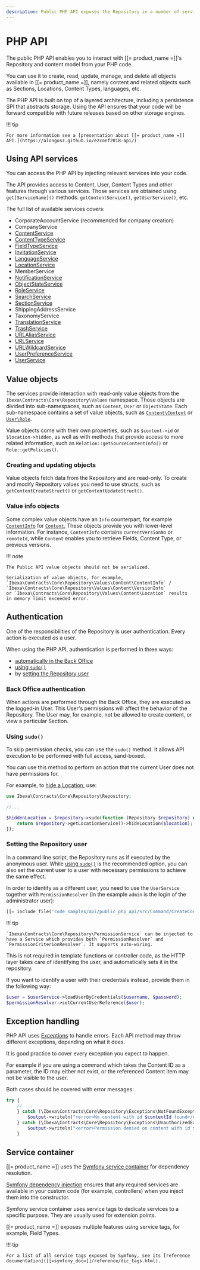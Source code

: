 ```yaml
---
description: Public PHP API exposes the Repository in a number of services and allows creating, reading, updating, managing, and deleting objects.
---
```


# PHP API

The public PHP API enables you to interact with [[= product_name =]]'s Repository and content model from your PHP code.

You can use it to create, read, update, manage, and delete all objects available in [[= product_name =]], namely
content and related objects such as Sections, Locations, Content Types, languages, etc.

The PHP API is built on top of a layered architecture, including a persistence SPI that abstracts storage.
Using the API ensures that your code will be forward compatible with future releases based on other storage engines.

!!! tip

    For more information see a [presentation about [[= product_name =]] API.](https://alongosz.github.io/ezconf2018-api/)

## Using API services

You can access the PHP API by injecting relevant services into your code.

The API provides access to Content, User, Content Types and other features through various services.
Those services are obtained using `get[ServiceName]()` methods: `getContentService()`, `getUserService()`, etc.

The full list of available services covers:

- CorporateAccountService (recommended for company creation)
- CompanyService
- [ContentService](https://github.com/ibexa/core/blob/main/src/contracts/Repository/ContentService.php)
- [ContentTypeService](https://github.com/ibexa/core/blob/main/src/contracts/Repository/ContentTypeService.php)
- [FieldTypeService](https://github.com/ibexa/core/blob/main/src/contracts/Repository/FieldTypeService.php)
- [InvitationService](https://github.com/ibexa/user/blob/main/src/contracts/Invitation/InvitationService.php)
- [LanguageService](https://github.com/ibexa/core/blob/main/src/contracts/Repository/LanguageService.php)
- [LocationService](https://github.com/ibexa/core/blob/main/src/contracts/Repository/LocationService.php)
- MemberService
- [NotificationService](https://github.com/ibexa/core/blob/main/src/contracts/Repository/NotificationService.php)
- [ObjectStateService](https://github.com/ibexa/core/blob/main/src/contracts/Repository/ObjectStateService.php)
- [RoleService](https://github.com/ibexa/core/blob/main/src/contracts/Repository/RoleService.php)
- [SearchService](https://github.com/ibexa/core/blob/main/src/contracts/Repository/SearchService.php)
- [SectionService](https://github.com/ibexa/core/blob/main/src/contracts/Repository/SectionService.php)
- ShippingAddressService
- TaxonomyService
- [TranslationService](https://github.com/ibexa/core/blob/main/src/contracts/Repository/TranslationService.php)
- [TrashService](https://github.com/ibexa/core/blob/main/src/contracts/Repository/TrashService.php)
- [URLAliasService](https://github.com/ibexa/core/blob/main/src/contracts/Repository/URLAliasService.php)
- [URLService](https://github.com/ibexa/core/blob/main/src/contracts/Repository/URLService.php)
- [URLWildcardService](https://github.com/ibexa/core/blob/main/src/contracts/Repository/URLWildcardService.php)
- [UserPreferenceService](https://github.com/ibexa/core/blob/main/src/contracts/Repository/UserPreferenceService.php)
- [UserService](https://github.com/ibexa/core/blob/main/src/contracts/Repository/UserService.php)

## Value objects

The services provide interaction with read-only value objects from the `Ibexa\Contracts\Core\Repository\Values` namespace.
Those objects are divided into sub-namespaces, such as `Content`, `User` or `ObjectState`.
Each sub-namespace contains a set of value objects,
such as [`Content\Content`](https://github.com/ibexa/core/blob/main/src/contracts/Repository/Values/Content/Content.php) or [`User\Role`](https://github.com/ibexa/core/blob/main/src/contracts/Repository/Values/User/Role.php).

Value objects come with their own properties, such as `$content->id` or `$location->hidden`,
as well as with methods that provide access to more related information,
such as `Relation::getSourceContentInfo()` or `Role::getPolicies()`.

### Creating and updating objects

Value objects fetch data from the Repository and are read-only.
To create and modify Repository values you need to use structs, such as `getContentCreateStruct()` or `getContentUpdateStruct()`.

### Value info objects

Some complex value objects have an `Info` counterpart,
for example [`ContentInfo`](https://github.com/ibexa/core/blob/main/src/contracts/Repository/Values/Content/ContentInfo.php)
for [`Content`.](https://github.com/ibexa/core/blob/main/src/contracts/Repository/Values/Content/Content.php)
These objects provide you with lower-level information.
For instance, `ContentInfo` contains `currentVersionNo` or `remoteId`,
while `Content` enables you to retrieve Fields, Content Type, or previous versions.

!!! note

    The Public API value objects should not be serialized.

    Serialization of value objects, for example, `Ibexa\Contracts\Core\Repository\Values\Content\ContentInfo` /  `Ibexa\Contracts\Core\Repository\Values\Content\VersionInfo` 
    or `Ibexa\Contracts\Core\Repository\Values\Content\Location` results in memory limit exceeded error.


## Authentication

One of the responsibilities of the Repository is user authentication. Every action is executed *as* a user.

When using the PHP API, authentication is performed in three ways:

- [automatically in the Back Office](#back-office-authentication)
- [using `sudo()`](#using-sudo)
- by [setting the Repository user](#setting-the-repository-user)

### Back Office authentication

When actions are performed through the Back Office, they are executed as the logged-in User.
This User's permissions will affect the behavior of the Repository.
The User may, for example, not be allowed to create content, or view a particular Section.

### Using `sudo()`

To skip permission checks, you can use the `sudo()` method.
It allows API execution to be performed with full access, sand-boxed.

You can use this method to perform an action that the current User does not have permissions for.

For example, to [hide a Location](managing_content.md#hiding-and-revealing-locations), use:

``` php
use Ibexa\Contracts\Core\Repository\Repository;

//...

$hiddenLocation = $repository->sudo(function (Repository $repository) use ($location) {
    return $repository->getLocationService()->hideLocation($location);
});
```

### Setting the Repository user

In a command line script, the Repository runs as if executed by the anonymous user.
While [using `sudo()`](#using-sudo) is the recommended option,
you can also set the current user to a user with necessary permissions to achieve the same effect.

In order to identify as a different user, you need to use the `UserService` together with `PermissionResolver`
(in the example `admin` is the login of the administrator user):

``` php
[[= include_file('code_samples/api/public_php_api/src/Command/CreateContentCommand.php', 50, 52) =]]
```

!!! tip

    `Ibexa\Contracts\Core\Repository\PermissionService` can be injected to have a Service which provides both `PermissionResolver` and `PermissionCriterionResolver`. It supports auto-wiring.    

This is not required in template functions or controller code,
as the HTTP layer takes care of identifying the user, and automatically sets it in the repository.

If you want to identify a user with their credentials instead, provide them in the following way:

``` php
$user = $userService->loadUserByCredentials($username, $password);
$permissionResolver->setCurrentUserReference($user);
```

## Exception handling

PHP API uses [Exceptions](http://php.net/exceptions) to handle errors.
Each API method may throw different exceptions, depending on what it does.

It is good practice to cover every exception you expect to happen.

For example if you are using a command which takes the Content ID as a parameter,
the ID may either not exist, or the referenced Content item may not be visible to the user.

Both cases should be covered with error messages:

``` php
try {
    // ...
    } catch (\Ibexa\Contracts\Core\Repository\Exceptions\NotFoundException $e) {
        $output->writeln("<error>No content with id $contentId found</error>");
    } catch (\Ibexa\Contracts\Core\Repository\Exceptions\UnauthorizedException $e) {
        $output->writeln("<error>Permission denied on content with id $contentId</error>");
    }
```

## Service container

[[= product_name =]] uses the [Symfony service container]([[=symfony_doc=]]/service_container.html) for dependency resolution.

[Symfony dependency injection]([[=symfony_doc=]]/components/dependency_injection.html) ensures that any required services are available in your custom code
(for example, controllers) when you inject them into the constructor.

Symfony service container uses service tags to dedicate services to a specific purpose. They are usually used for extension points.

[[= product_name =]] exposes multiple features using service tags, for example, Field Types.

!!! tip

    For a list of all service tags exposed by Symfony, see its [reference documentation]([[=symfony_doc=]]/reference/dic_tags.html).
